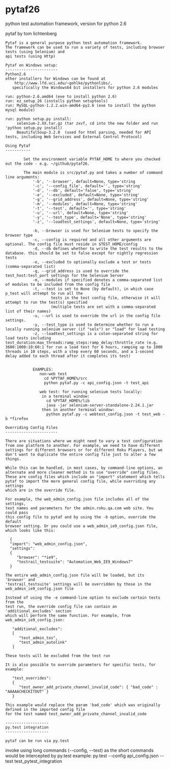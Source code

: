 pytaf26
=======

python test automation framework, version for python 2.6

pytaf
    by tom lichtenberg
    
    Pytaf is a general purpose python test automation framework. 
    The framework can be used to run a variety of tests, including browser tests (using Selenium) and
    api tests (using Http)
    
    Pytaf on Windows setup:
    -----------------------
    Python2.6 
    other installers for Windows can be found at
        http://www.lfd.uci.edu/~gohlke/pythonlibs/, 
       specifically the Windows64 bit installers for python 2.6 modules
    
    run: python-2.6.amd64 (exe to install python 2.6)
    run: ez_setup_26 (installs python setuptools)
    run: MySQL-python-1.2.2.win-amd64-py2.6 (exe to install the python mysql module)
    
    run: python setup.py install:   
         selenium-2.XX.tar.gz (tar zxvf, cd into the new folder and run 'python setup.py install)
         BeautifulSoup-3.2.0  (used for html parsing, needed for API tests, including Web Services and External Control Protocol)
    
    Using Pytaf
    -----------
    
            Set the environment variable PYTAF_HOME to where you checked out the code - e.g. ~/github/pytaf26.
    
            The main module is src/pytaf.py and takes a number of command line arguments:
                '-b', '--browser', default=None, type='string
                '-c', '--config_file', default='', type='string'
                '-d', '--db', default='false', type='string'
                '-e', '--excluded', default=None, type='string'
                '-g', '--grid_address', default=None, type='string'
                '-m', '--modules', default=None, type='string'
                '-t', '--test', default='', type='string'
                '-u', '--url', default=None, type='string'
                '-y', '--test_type', default='None', type='string'
                '-z', '--loadtest_settings', default=None, type='string'
    
                -b, --browser is used for Selenium tests to specify the browser type
                -c, --config is required and all other arguments are optional. The config file must reside in $TEST_HOME/config
                -d, --db defines whether to write the test results to the database. this should be set to false except for nightly regression tests
                -e, --excluded to optionally exclude a test or tests (comma-separated list)
                -g, --grid_address is used to override the test_host:test_port settings for the Selenium Server
                -m, --modules if specified denotes a comma-separated list of modules to be included from the config file
                -t, --test is set to None (by default), in which case p_test will attempt to run all the 
                        tests in the test config file, otherwise it will attempt to run the test(s) specified 
                        (multiple tests are set with a comma-separated list of their names)
                -u, --url is used to override the url in the config file settings. 
                -y, --test_type is used to determine whether to run a locally running selenium server (if "selx") or "load" for load testing
                -z, --loadtest_settings is a colon-separated string for load tests including test_duration:max_threads:ramp_steps:ramp_delay:throttle_rate (e.g. 3600:1000:10:60:1 for run a load test for 6 hours, ramping up to 1000 threads in 10 steps, with a step every 60 seconds, and a 1-second delay added to each thread after it completes its test)
    
    
                EXAMPLES:
                   non-web test
                     cd %PYTAF_HOME%/src
                     python pytaf.py -c api_config.json -t test_api
    
                   web test: for running selenium tests locally:
                    in a terminal window:
                      cd %PYTAF_HOME%/lib
                      java -jar selenium-server-standalone-2.24.1.jar
                    then in another terminal window:
                      python pytaf.py -c webtest_config.json -t test_web -b *firefox
                      
    Overriding Config Files
    -----------------------
    
    There are situations where we might need to vary a test configuration 
    from one platform to another. For example, we need to have different 
    settings for different browsers or for different Roku Players, but we 
    don't want to duplicate the entire config file just to alter a few things. 
    
    While this can be handled, in most cases, by command-line options, an 
    alternate and more cleaner method is to use "override" config files. 
    These are config files which include an "import" statement which tells 
    pytaf to import the more general config file, while overriding any settings 
    which are in the override file.
    
    For example, the web_admin_config.json file includes all of the settings, 
    test names and parameters for the admin.roku.qa.com web site. You could pass 
    this config file to pytaf and by using the -b option, override the default 
    browser setting. Or you could use a web_admin_ie9_config.json file, which looks like this:
    
      {
      "import": "web_admin_config.json",
      "settings": 
      { 
         "browser": "*ie9",
         "testrail_testsuite": "Automation_Web_IE9_Windows7"
      }
    
    The entire web_admin_config.json file will be loaded, but its 'browser' and 
    'testrail_testsuite' settings will be overridden by those in the web_admin_ie9_config.json file
    
    Instead of using the -e command-line option to exclude certain tests from the 
    test run, the override config file can contain an 'additional_excludes' section 
    which will perform the same function. For example, from web_admin_ie9_config.json:
    
       "additional_excludes":
       [  
          "test_admin_tos",
          "test_admin_autolink"              
       ] 
    
    These tests will be excluded from the test run
    
    It is also possible to override parameters for specific tests, for example:
    
       "test_overrides":
       {
          "test_owner_add_private_channel_invalid_code": { "bad_code" : "AAAAACHECKITOUT" }
       }
    
    This example would replace the param 'bad_code' which was originally defined in the imported config file
    for the test named test_owner_add_private_channel_invalid_code

    -------------------
    py.test integration
    -------------------

    pytaf can be run via py.test
  
  invoke using long commands (--config, --test) as the short commands would be intercepted by py.test
  example:
     py.test --config api_config.json  --test test_pytest_integration
    
